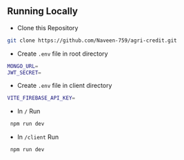 ## Running Locally

- Clone this Repository

```bash
git clone https://github.com/Naveen-759/agri-credit.git
```

- Create `.env` file in root directory

```bash
MONGO_URL=
JWT_SECRET=
```

- Create `.env` file in client directory

```bash
VITE_FIREBASE_API_KEY= 
```

- In  `/` Run 
```bash
 npm run dev
```


- In `/client` Run
```bash
 npm run dev
```



